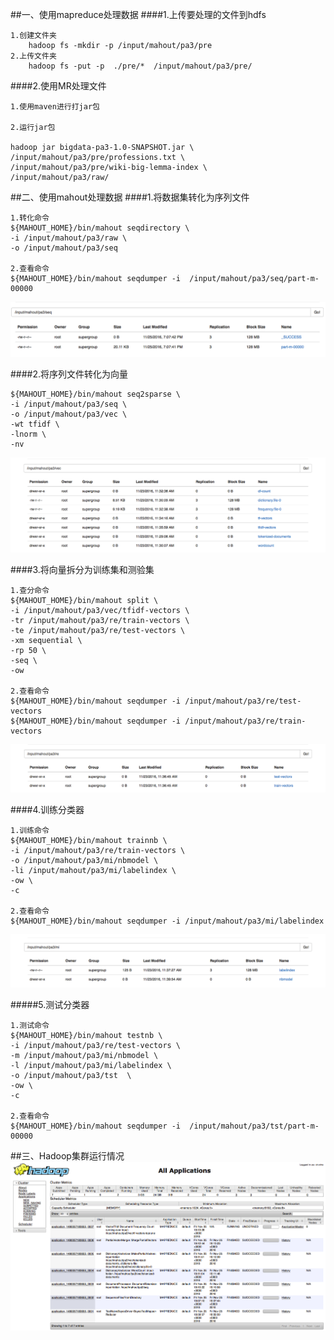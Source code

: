 
##一、使用mapreduce处理数据
####1.上传要处理的文件到hdfs
```
1.创建文件夹
    hadoop fs -mkdir -p /input/mahout/pa3/pre
2.上传文件夹
    hadoop fs -put -p  ./pre/*  /input/mahout/pa3/pre/
```


####2.使用MR处理文件
```
1.使用maven进行打jar包
   
2.运行jar包

hadoop jar bigdata-pa3-1.0-SNAPSHOT.jar \
/input/mahout/pa3/pre/professions.txt \
/input/mahout/pa3/pre/wiki-big-lemma-index \
/input/mahout/pa3/raw/
```

##二、使用mahout处理数据
####1.将数据集转化为序列文件

```
1.转化命令
${MAHOUT_HOME}/bin/mahout seqdirectory \
-i /input/mahout/pa3/raw \
-o /input/mahout/pa3/seq

2.查看命令
${MAHOUT_HOME}/bin/mahout seqdumper -i	/input/mahout/pa3/seq/part-m-00000
```
![](images/Snip20161125_5.png) 


####2.将序列文件转化为向量
```
${MAHOUT_HOME}/bin/mahout seq2sparse \
-i /input/mahout/pa3/seq \
-o /input/mahout/pa3/vec \
-wt tfidf \
-lnorm \
-nv
```
![](images/Snip20161125_2.png) 


####3.将向量拆分为训练集和测验集
```
1.查分命令
${MAHOUT_HOME}/bin/mahout split \
-i /input/mahout/pa3/vec/tfidf-vectors \
-tr /input/mahout/pa3/re/train-vectors \
-te /input/mahout/pa3/re/test-vectors \
-xm sequential \
-rp 50 \
-seq \
-ow

2.查看命令
${MAHOUT_HOME}/bin/mahout seqdumper -i /input/mahout/pa3/re/test-vectors
${MAHOUT_HOME}/bin/mahout seqdumper -i /input/mahout/pa3/re/train-vectors

```
![](images/Snip20161125_3.png) 



####4.训练分类器
```
1.训练命令
${MAHOUT_HOME}/bin/mahout trainnb \
-i /input/mahout/pa3/re/train-vectors \
-o /input/mahout/pa3/mi/nbmodel \
-li /input/mahout/pa3/mi/labelindex \
-ow \
-c

2.查看命令
${MAHOUT_HOME}/bin/mahout seqdumper -i /input/mahout/pa3/mi/labelindex
```
![](images/Snip20161125_4.png) 


#####5.测试分类器
```
1.测试命令
${MAHOUT_HOME}/bin/mahout testnb \
-i /input/mahout/pa3/re/test-vectors \
-m /input/mahout/pa3/mi/nbmodel \
-l /input/mahout/pa3/mi/labelindex \
-o /input/mahout/pa3/tst  \
-ow \
-c

2.查看命令
${MAHOUT_HOME}/bin/mahout seqdumper -i	/input/mahout/pa3/tst/part-m-00000
```



##三、Hadoop集群运行情况
![](images/Snip20161125_7.png) 